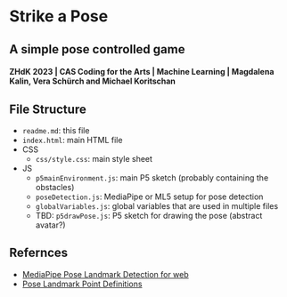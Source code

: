 # Strike a Pose
## A simple pose controlled game
#### ZHdK 2023 | CAS Coding for the Arts | Machine Learning | Magdalena Kalin, Vera Schürch and Michael Koritschan

## File Structure
- `readme.md`: this file
- `index.html`: main HTML file
- CSS
  - `css/style.css`: main style sheet
- JS
  - `p5mainEnvironment.js`: main P5 sketch (probably containing the obstacles)
  - `poseDetection.js`: MediaPipe or ML5 setup for pose detection
  - `globalVariables.js`: global variables that are used in multiple files
  - TBD: `p5drawPose.js`: P5 sketch for drawing the pose (abstract avatar?)

## Refernces
- [MediaPipe Pose Landmark Detection for web](https://developers.google.com/mediapipe/solutions/vision/pose_landmarker/web_js)
- [Pose Landmark Point Definitions](https://developers.google.com/mediapipe/solutions/vision/pose_landmarker#pose_landmarker_model)